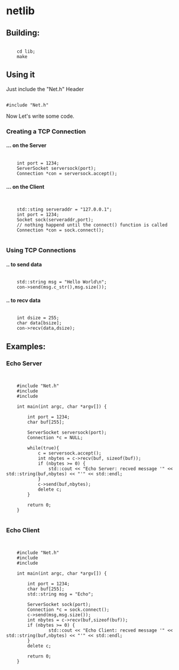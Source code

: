 # netlib


## Building:

<pre><code>
    cd lib;
    make
</code></pre>


## Using it 

Just include the "Net.h" Header

<pre><code>
#include "Net.h"
</code></pre>

Now Let's write some code.


### Creating a TCP Connection 

####  ... on the Server

<pre><code>
    int port = 1234;
    ServerSocket serversock(port);    
    Connection *con = serversock.accept();    
</pre></code>

####  ... on the Client

<pre><code>

    std::sting serveraddr = "127.0.0.1";
    int port = 1234; 
    Socket sock(serveraddr,port);
    // nothing happend until the connect() function is called
    Connection *con = sock.connect();

</pre></code>

### Using TCP Connections

#### .. to send data
<pre><code>
    std::string msg = "Hello World\n";
    con->send(msg.c_str(),msg.size());
</pre></code>
#### .. to recv data
<pre><code>
    int dsize = 255;
    char data[bsize];
    con->recv(data,dsize);
</pre></code>


## Examples:

### Echo Server

<pre><code>
    
    #include "Net.h"
    #include <iostream>
    #include <string>

    int main(int argc, char *argv[]) {
    
        int port = 1234;
        char buf[255];

        ServerSocket serversock(port);
        Connection *c = NULL;
    
        while(true){
            c = serversock.accept();
            int nbytes = c->recv(buf, sizeof(buf));
            if (nbytes >= 0) {
                std::cout << "Echo Server: recved message '" << std::string(buf,nbytes) << "'" << std::endl;
            }
            c->send(buf,nbytes);
            delete c;
        }

        return 0;
    }

</pre></code>
    
### Echo Client

<pre><code>
    
    #include "Net.h"
    #include <iostream>
    #include <string>

    int main(int argc, char *argv[]) {
    
        int port = 1234;
        char buf[255];
        std::string msg = "Echo";

        ServerSocket sock(port);
        Connection *c = sock.connect();
        c->send(msg,msg.size());
        int nbytes = c->recv(buf,sizeof(buf));
        if (nbytes >= 0) {
                std::cout << "Echo Client: recved message '" << std::string(buf,nbytes) << "'" << std::endl;
        }
        delete c;

        return 0;
    }

</pre></code>
 
